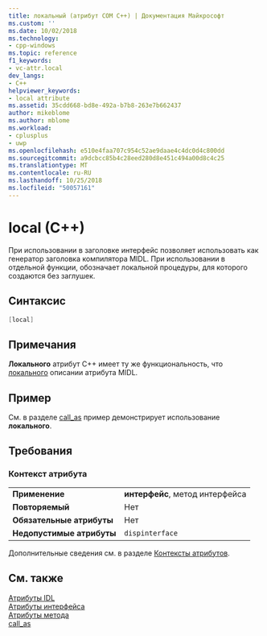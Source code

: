 ```yaml
---
title: локальный (атрибут COM C++) | Документация Майкрософт
ms.custom: ''
ms.date: 10/02/2018
ms.technology:
- cpp-windows
ms.topic: reference
f1_keywords:
- vc-attr.local
dev_langs:
- C++
helpviewer_keywords:
- local attribute
ms.assetid: 35cdd668-bd8e-492a-b7b8-263e7b662437
author: mikeblome
ms.author: mblome
ms.workload:
- cplusplus
- uwp
ms.openlocfilehash: e510e4faa707c954c52ae9daae4c4dc0d4c800dd
ms.sourcegitcommit: a9dcbcc85b4c28eed280d8e451c494a00d8c4c25
ms.translationtype: MT
ms.contentlocale: ru-RU
ms.lasthandoff: 10/25/2018
ms.locfileid: "50057161"
---
```

# <a name="local-c"></a>local (C++)

При использовании в заголовке интерфейс позволяет использовать как генератор заголовка компилятора MIDL. При использовании в отдельной функции, обозначает локальной процедуры, для которого создаются без заглушек.

## <a name="syntax"></a>Синтаксис

```cpp
[local]
```

## <a name="remarks"></a>Примечания

**Локального** атрибут C++ имеет ту же функциональность, что [локального](/windows/desktop/Midl/local) описании атрибута MIDL.

## <a name="example"></a>Пример

См. в разделе [call_as](call-as.md) пример демонстрирует использование **локального**.

## <a name="requirements"></a>Требования

### <a name="attribute-context"></a>Контекст атрибута

|||
|-|-|
|**Применение**|**интерфейс**, метод интерфейса|
|**Повторяемый**|Нет|
|**Обязательные атрибуты**|Нет|
|**Недопустимые атрибуты**|`dispinterface`|

Дополнительные сведения см. в разделе [Контексты атрибутов](cpp-attributes-com-net.md#contexts).

## <a name="see-also"></a>См. также

[Атрибуты IDL](idl-attributes.md)<br/>
[Атрибуты интерфейса](interface-attributes.md)<br/>
[Атрибуты метода](method-attributes.md)<br/>
[call_as](call-as.md)